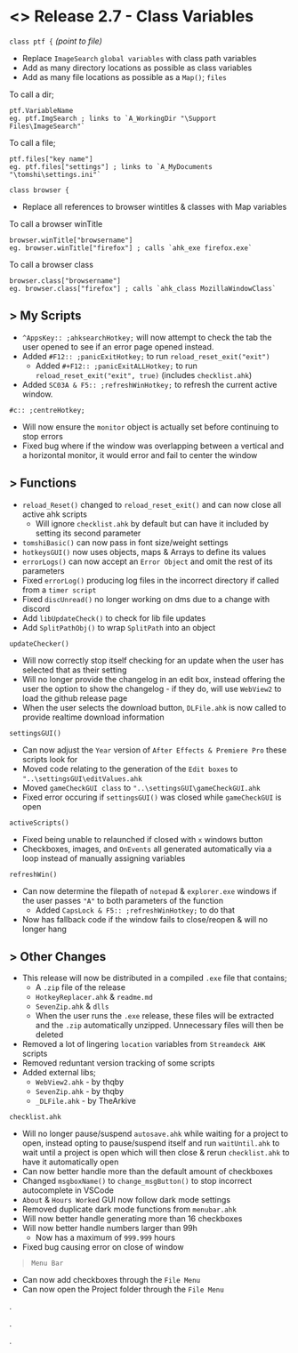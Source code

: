 # <> Release 2.7 - Class Variables
`class ptf {` *(point to file)*
- Replace `ImageSearch` `global variables` with class path variables
- Add as many directory locations as possible as class variables
- Add as many file locations as possible as a `Map()`; `files`

To call a dir;
```autohotkey
ptf.VariableName
eg. ptf.ImgSearch ; links to `A_WorkingDir "\Support Files\ImageSearch"`
```
To call a file;
```autohotkey
ptf.files["key name"]
eg. ptf.files["settings"] ; links to `A_MyDocuments "\tomshi\settings.ini"`
```

`class browser {`
- Replace all references to browser wintitles & classes with Map variables

To call a browser winTitle
```autohotkey
browser.winTitle["browsername"]
eg. browser.winTitle["firefox"] ; calls `ahk_exe firefox.exe`
```

To call a browser class
```autohotkey
browser.class["browsername"]
eg. browser.class["firefox"] ; calls `ahk_class MozillaWindowClass`
```

## > My Scripts
- `^AppsKey:: ;ahksearchHotkey;` will now attempt to check the tab the user opened to see if an error page opened instead.
- Added `#F12:: ;panicExitHotkey;` to run `reload_reset_exit("exit")`
    - Added `#+F12:: ;panicExitALLHotkey;` to run `reload_reset_exit("exit", true)` (includes `checklist.ahk`)
- Added `SC03A & F5:: ;refreshWinHotkey;` to refresh the current active window.

`#c:: ;centreHotkey;` 
- Will now ensure the `monitor` object is actually set before continuing to stop errors
- Fixed bug where if the window was overlapping between a vertical and a horizontal monitor, it would error and fail to center the window

## > Functions
- `reload_Reset()` changed to `reload_reset_exit()` and can now close all active ahk scripts
    - Will ignore `checklist.ahk` by default but can have it included by setting its second parameter
- `tomshiBasic()` can now pass in font size/weight settings
- `hotkeysGUI()` now uses objects, maps & Arrays to define its values
- `errorLogs()` can now accept an `Error Object` and omit the rest of its parameters
- Fixed `errorLog()` producing log files in the incorrect directory if called from a `timer script`
- Fixed `discUnread()` no longer working on dms due to a change with discord
- Add `libUpdateCheck()` to check for lib file updates
- Add `SplitPathObj()` to wrap `SplitPath` into an object

`updateChecker()`
- Will now correctly stop itself checking for an update when the user has selected that as their setting
- Will no longer provide the changelog in an edit box, instead offering the user the option to show the changelog - if they do, will use `WebView2` to load the github release page
- When the user selects the download button, `DLFile.ahk` is now called to provide realtime download information

`settingsGUI()`
- Can now adjust the `Year` version of `After Effects & Premiere Pro` these scripts look for
- Moved code relating to the generation of the `Edit boxes` to `"..\settingsGUI\editValues.ahk`
- Moved `gameCheckGUI class` to `"..\settingsGUI\gameCheckGUI.ahk`
- Fixed error occuring if `settingsGUI()` was closed while `gameCheckGUI` is open

`activeScripts()`
- Fixed being unable to relaunched if closed with `x` windows button
- Checkboxes, images, and `OnEvents` all generated automatically via a loop instead of manually assigning variables

`refreshWin()`
- Can now determine the filepath of `notepad` & `explorer.exe` windows if the user passes `"A"` to both parameters of the function
    - Added `CapsLock & F5:: ;refreshWinHotkey;` to do that
- Now has fallback code if the window fails to close/reopen & will no longer hang

## > Other Changes
- This release will now be distributed in a compiled `.exe` file that contains;
    - A `.zip` file of the release
    - `HotkeyReplacer.ahk` & `readme.md`
    - `SevenZip.ahk` & `dlls`
    - When the user runs the `.exe` release, these files will be extracted and the `.zip` automatically unzipped. Unnecessary files will then be deleted
- Removed a lot of lingering `location` variables from `Streamdeck AHK` scripts
- Removed reduntant version tracking of some scripts
- Added external libs;
    - `WebView2.ahk` - by thqby
    - `SevenZip.ahk` - by thqby
    - `_DLFile.ahk` - by TheArkive

`checklist.ahk`
- Will no longer pause/suspend `autosave.ahk` while waiting for a project to open, instead opting to pause/suspend itself and run `waitUntil.ahk` to wait until a project is open which will then close & rerun `checklist.ahk` to have it automatically open
- Can now better handle more than the default amount of checkboxes
- Changed `msgboxName()` to `change_msgButton()` to stop incorrect autocomplete in VSCode
- `About` & `Hours Worked` GUI now follow dark mode settings
- Removed duplicate dark mode functions from `menubar.ahk`
- Will now better handle generating more than 16 checkboxes
- Will now better handle numbers larger than 99h
    - Now has a maximum of `999.999` hours
- Fixed bug causing error on close of window

> `Menu Bar`
- Can now add checkboxes through the `File Menu`
- Can now open the Project folder through the `File Menu`

.

.

.

